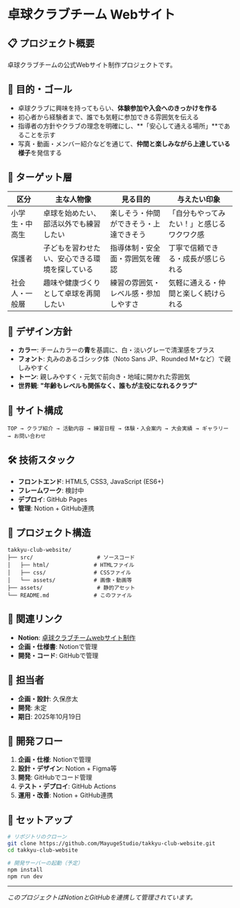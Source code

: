 # 卓球クラブチーム Webサイト

## 📋 プロジェクト概要
卓球クラブチームの公式Webサイト制作プロジェクトです。

## 🎯 目的・ゴール
- 卓球クラブに興味を持ってもらい、**体験参加や入会へのきっかけを作る**
- 初心者から経験者まで、誰でも気軽に参加できる雰囲気を伝える
- 指導者の方針やクラブの理念を明確にし、**「安心して通える場所」**であることを示す
- 写真・動画・メンバー紹介などを通じて、**仲間と楽しみながら上達している様子**を発信する

## 👥 ターゲット層
| 区分 | 主な人物像 | 見る目的 | 与えたい印象 |
|------|------------|----------|--------------|
| 小学生・中高生 | 卓球を始めたい、部活以外でも練習したい | 楽しそう・仲間ができそう・上達できそう | 「自分もやってみたい！」と感じるワクワク感 |
| 保護者 | 子どもを習わせたい、安心できる環境を探している | 指導体制・安全面・雰囲気を確認 | 丁寧で信頼できる・成長が感じられる |
| 社会人・一般層 | 趣味や健康づくりとして卓球を再開したい | 練習の雰囲気・レベル感・参加しやすさ | 気軽に通える・仲間と楽しく続けられる |

## 🎨 デザイン方針
- **カラー**: チームカラーの**青**を基調に、白・淡いグレーで清潔感をプラス
- **フォント**: 丸みのあるゴシック体（Noto Sans JP、Rounded M+など）で親しみやすく
- **トーン**: 親しみやすく・元気で前向き・地域に開かれた雰囲気
- **世界観**: **"年齢もレベルも関係なく、誰もが主役になれるクラブ"**

## 📱 サイト構成
```
TOP → クラブ紹介 → 活動内容 → 練習日程 → 体験・入会案内 → 大会実績 → ギャラリー → お問い合わせ
```

## 🛠️ 技術スタック
- **フロントエンド**: HTML5, CSS3, JavaScript (ES6+)
- **フレームワーク**: 検討中
- **デプロイ**: GitHub Pages
- **管理**: Notion + GitHub連携

## 📁 プロジェクト構造
```
takkyu-club-website/
├── src/                    # ソースコード
│   ├── html/              # HTMLファイル
│   ├── css/               # CSSファイル
│   └── assets/            # 画像・動画等
├── assets/                 # 静的アセット
└── README.md              # このファイル
```

## 🔗 関連リンク
- **Notion**: [卓球クラブチームwebサイト制作](https://www.notion.so/28b6a9e2ed5a804db299f1cfc561f62e)
- **企画・仕様書**: Notionで管理
- **開発・コード**: GitHubで管理

## 👥 担当者
- **企画・設計**: 久保彦太
- **開発**: 未定
- **期日**: 2025年10月19日

## 📝 開発フロー
1. **企画・仕様**: Notionで管理
2. **設計・デザイン**: Notion + Figma等
3. **開発**: GitHubでコード管理
4. **テスト・デプロイ**: GitHub Actions
5. **運用・改善**: Notion + GitHub連携

## 🚀 セットアップ
```bash
# リポジトリのクローン
git clone https://github.com/MayugeStudio/takkyu-club-website.git
cd takkyu-club-website

# 開発サーバーの起動（予定）
npm install
npm run dev
```

---
*このプロジェクトはNotionとGitHubを連携して管理されています。*